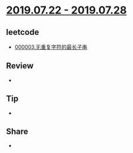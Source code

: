 # [2019.07.22 - 2019.07.28](https://github.com/vjudge/ARTS/blob/master/2019/第0015周.md)

## leetcode
* [000003.无重复字符的最长子串](https://github.com/vjudge/leetcode/tree/master/000001-000200/000003.无重复字符的最长子串)

## Review
*

## Tip
*

## Share
*
